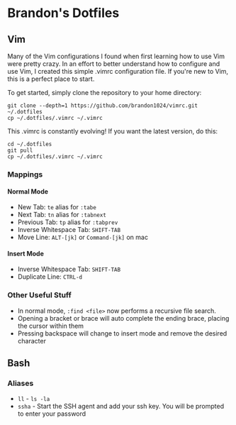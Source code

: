 # Brandon's Dotfiles

## Vim
Many of the Vim configurations I found when first learning how to use Vim were pretty crazy. In an effort to better understand how to configure and use Vim, I created this simple .vimrc configuration file. If you're new to Vim, this is a perfect place to start.

To get started, simply clone the repository to your home directory:
```
git clone --depth=1 https://github.com/brandon1024/vimrc.git ~/.dotfiles
cp ~/.dotfiles/.vimrc ~/.vimrc
```

This .vimrc is constantly evolving! If you want the latest version, do this:
```
cd ~/.dotfiles
git pull
cp ~/.dotfiles/.vimrc ~/.vimrc
```

### Mappings
#### Normal Mode
- New Tab: `te` alias for `:tabe`
- Next Tab: `tn` alias for `:tabnext`
- Previous Tab: `tp` alias for `:tabprev`
- Inverse Whitespace Tab: `SHIFT-TAB`
- Move Line: `ALT-[jk]` or `Command-[jk]` on mac

#### Insert Mode
- Inverse Whitespace Tab: `SHIFT-TAB`
- Duplicate Line: `CTRL-d`

### Other Useful Stuff
- In normal mode, `:find <file>` now performs a recursive file search.
- Opening a bracket or brace will auto complete the ending brace, placing the cursor within them
- Pressing backspace will change to insert mode and remove the desired character

## Bash
### Aliases
- `ll` - `ls -la`
- `ssha` - Start the SSH agent and add your ssh key. You will be prompted to enter your password
